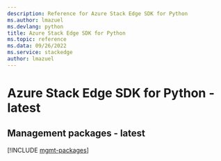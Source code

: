 ```yaml
---
description: Reference for Azure Stack Edge SDK for Python
ms.author: lmazuel
ms.devlang: python
title: Azure Stack Edge SDK for Python
ms.topic: reference
ms.data: 09/26/2022
ms.service: stackedge
author: lmazuel
---
```

# Azure Stack Edge SDK for Python - latest

## Management packages - latest
[!INCLUDE [mgmt-packages](stack-edge-mgmt-index.md)]